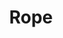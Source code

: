 ---
layout: item
title: Rope
item-id: 954
datatable: true
id: 954
name: "Rope"
monsters:
  - id: 513
    name: "Mugger"
    combat_level: 6
    wiki_url: "https://oldschool.runescape.wiki/w/Mugger"
    drops:
      - quantity: "1"
        noted: false
        rarity: 0.3125
    image: ""
  - id: 4167
    name: "Outlaw"
    combat_level: 32
    wiki_url: "https://oldschool.runescape.wiki/w/Outlaw"
    drops:
      - quantity: "1"
        noted: false
        rarity: 0.359375
    image: "https://oldschool.runescape.wiki/images/f/f0/Outlaw.png?74f79"
---